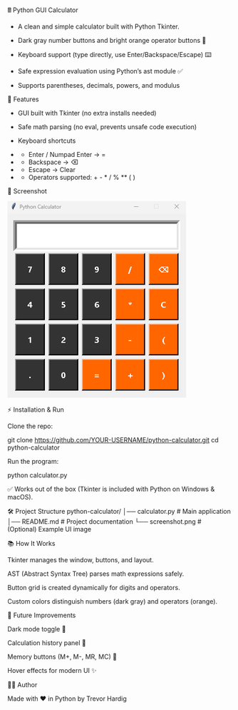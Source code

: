 🖩 Python GUI Calculator

- A clean and simple calculator built with Python Tkinter.

- Dark gray number buttons and bright orange operator buttons 🎨

- Keyboard support (type directly, use Enter/Backspace/Escape) ⌨️

- Safe expression evaluation using Python’s ast module ✅

- Supports parentheses, decimals, powers, and modulus

🚀 Features

- GUI built with Tkinter (no extra installs needed)

- Safe math parsing (no eval, prevents unsafe code execution)

- Keyboard shortcuts

- - Enter / Numpad Enter → =

- - Backspace → ⌫

- - Escape → Clear

- - Operators supported: + - * / % ** ( )

📸 Screenshot

![Calculator Screenshot](screenshot.png)

⚡ Installation & Run

Clone the repo:

git clone https://github.com/YOUR-USERNAME/python-calculator.git
cd python-calculator


Run the program:

python calculator.py


✅ Works out of the box (Tkinter is included with Python on Windows & macOS).

🛠️ Project Structure
python-calculator/
│── calculator.py   # Main application
│── README.md       # Project documentation
└── screenshot.png  # (Optional) Example UI image

📚 How It Works

Tkinter manages the window, buttons, and layout.

AST (Abstract Syntax Tree) parses math expressions safely.

Button grid is created dynamically for digits and operators.

Custom colors distinguish numbers (dark gray) and operators (orange).

🔮 Future Improvements

Dark mode toggle 🌙

Calculation history panel 📜

Memory buttons (M+, M-, MR, MC) 💾

Hover effects for modern UI ✨

👨‍💻 Author

Made with ❤️ in Python by Trevor Hardig
